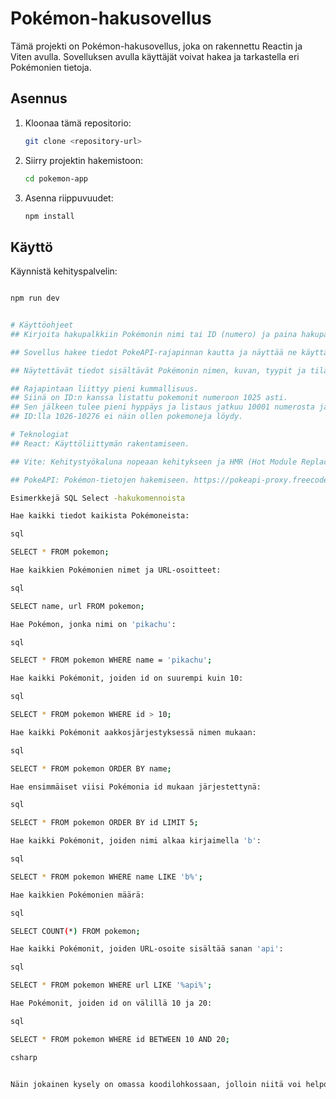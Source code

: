 # Pokémon-hakusovellus

Tämä projekti on Pokémon-hakusovellus, joka on rakennettu Reactin ja Viten avulla. Sovelluksen avulla käyttäjät voivat hakea ja tarkastella eri Pokémonien tietoja.

## Asennus

1. Kloonaa tämä repositorio:
   ```sh
   git clone <repository-url>
   ```
2. Siirry projektin hakemistoon:
   ```sh
   cd pokemon-app
   ```
3. Asenna riippuvuudet:
   ```sh
   npm install
   ```

## Käyttö

Käynnistä kehityspalvelin:

```sh

npm run dev


# Käyttöohjeet
## Kirjoita hakupalkkiin Pokémonin nimi tai ID (numero) ja paina hakupainiketta.

## Sovellus hakee tiedot PokeAPI-rajapinnan kautta ja näyttää ne käyttäjälle.

## Näytettävät tiedot sisältävät Pokémonin nimen, kuvan, tyypit ja tilastot.

## Rajapintaan liittyy pieni kummallisuus. 
## Siinä on ID:n kanssa listattu pokemonit numeroon 1025 asti. 
## Sen jälkeen tulee pieni hyppäys ja listaus jatkuu 10001 numerosta ja jatkuu 10277 asti. 
## ID:lla 1026-10276 ei näin ollen pokemoneja löydy.

# Teknologiat
## React: Käyttöliittymän rakentamiseen.

## Vite: Kehitystyökaluna nopeaan kehitykseen ja HMR (Hot Module Replacement) -ominaisuuteen.

## PokeAPI: Pokémon-tietojen hakemiseen. https://pokeapi-proxy.freecodecamp.rocks/

Esimerkkejä SQL Select -hakukomennoista

Hae kaikki tiedot kaikista Pokémoneista:

sql

SELECT * FROM pokemon;

Hae kaikkien Pokémonien nimet ja URL-osoitteet:

sql

SELECT name, url FROM pokemon;

Hae Pokémon, jonka nimi on 'pikachu':

sql

SELECT * FROM pokemon WHERE name = 'pikachu';

Hae kaikki Pokémonit, joiden id on suurempi kuin 10:

sql

SELECT * FROM pokemon WHERE id > 10;

Hae kaikki Pokémonit aakkosjärjestyksessä nimen mukaan:

sql

SELECT * FROM pokemon ORDER BY name;

Hae ensimmäiset viisi Pokémonia id mukaan järjestettynä:

sql

SELECT * FROM pokemon ORDER BY id LIMIT 5;

Hae kaikki Pokémonit, joiden nimi alkaa kirjaimella 'b':

sql

SELECT * FROM pokemon WHERE name LIKE 'b%';

Hae kaikkien Pokémonien määrä:

sql

SELECT COUNT(*) FROM pokemon;

Hae kaikki Pokémonit, joiden URL-osoite sisältää sanan 'api':

sql

SELECT * FROM pokemon WHERE url LIKE '%api%';

Hae Pokémonit, joiden id on välillä 10 ja 20:

sql

SELECT * FROM pokemon WHERE id BETWEEN 10 AND 20;

csharp


Näin jokainen kysely on omassa koodilohkossaan, jolloin niitä voi helposti kopioida yksi